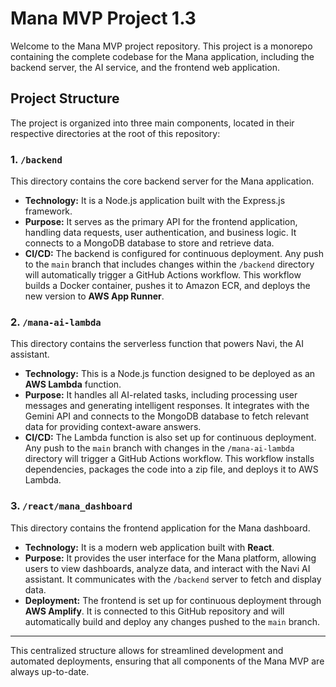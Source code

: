 # Mana MVP Project 1.3

Welcome to the Mana MVP project repository. This project is a monorepo containing the complete codebase for the Mana application, including the backend server, the AI service, and the frontend web application.

## Project Structure

The project is organized into three main components, located in their respective directories at the root of this repository:

### 1. `/backend`

This directory contains the core backend server for the Mana application.

-   **Technology:** It is a Node.js application built with the Express.js framework.
-   **Purpose:** It serves as the primary API for the frontend application, handling data requests, user authentication, and business logic. It connects to a MongoDB database to store and retrieve data.
-   **CI/CD:** The backend is configured for continuous deployment. Any push to the `main` branch that includes changes within the `/backend` directory will automatically trigger a GitHub Actions workflow. This workflow builds a Docker container, pushes it to Amazon ECR, and deploys the new version to **AWS App Runner**.

### 2. `/mana-ai-lambda`

This directory contains the serverless function that powers Navi, the AI assistant.

-   **Technology:** This is a Node.js function designed to be deployed as an **AWS Lambda** function.
-   **Purpose:** It handles all AI-related tasks, including processing user messages and generating intelligent responses. It integrates with the Gemini API and connects to the MongoDB database to fetch relevant data for providing context-aware answers.
-   **CI/CD:** The Lambda function is also set up for continuous deployment. Any push to the `main` branch with changes in the `/mana-ai-lambda` directory will trigger a GitHub Actions workflow. This workflow installs dependencies, packages the code into a zip file, and deploys it to AWS Lambda.

### 3. `/react/mana_dashboard`

This directory contains the frontend application for the Mana dashboard.

-   **Technology:** It is a modern web application built with **React**.
-   **Purpose:** It provides the user interface for the Mana platform, allowing users to view dashboards, analyze data, and interact with the Navi AI assistant. It communicates with the `/backend` server to fetch and display data.
-   **Deployment:** The frontend is set up for continuous deployment through **AWS Amplify**. It is connected to this GitHub repository and will automatically build and deploy any changes pushed to the `main` branch.

---

This centralized structure allows for streamlined development and automated deployments, ensuring that all components of the Mana MVP are always up-to-date.
